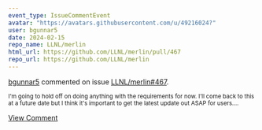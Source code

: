 ```yaml
---
event_type: IssueCommentEvent
avatar: "https://avatars.githubusercontent.com/u/49216024?"
user: bgunnar5
date: 2024-02-15
repo_name: LLNL/merlin
html_url: https://github.com/LLNL/merlin/pull/467
repo_url: https://github.com/LLNL/merlin
---
```


<a href='https://github.com/bgunnar5' target='_blank'>bgunnar5</a> commented on issue <a href='https://github.com/LLNL/merlin/pull/467' target='_blank'>LLNL/merlin#467</a>.

<small>I'm going to hold off on doing anything with the requirements for now. I'll come back to this at a future date but I think it's important to get the latest update out ASAP for users....</small>

<a href='https://github.com/LLNL/merlin/pull/467' target='_blank'>View Comment</a>